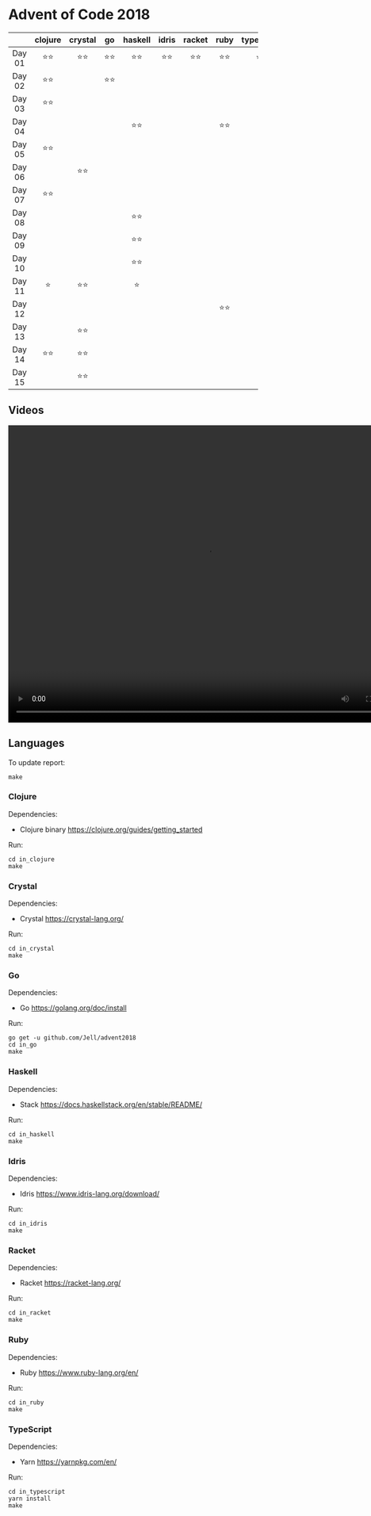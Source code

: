 # Advent of Code 2018

|          |clojure   |crystal   |go        |haskell   |idris     |racket    |ruby      |typescript|
|:---:     |:---:     |:---:     |:---:     |:---:     |:---:     |:---:     |:---:     |:---:     |
|Day 01    |⭐⭐        |⭐⭐        |⭐⭐        |⭐⭐        |⭐⭐        |⭐⭐        |⭐⭐        |⭐⭐        |
|Day 02    |⭐⭐        |          |⭐⭐        |          |          |          |          |          |
|Day 03    |⭐⭐        |          |          |          |          |          |          |          |
|Day 04    |          |          |          |⭐⭐        |          |          |⭐⭐        |          |
|Day 05    |⭐⭐        |          |          |          |          |          |          |          |
|Day 06    |          |⭐⭐        |          |          |          |          |          |          |
|Day 07    |⭐⭐        |          |          |          |          |          |          |          |
|Day 08    |          |          |          |⭐⭐        |          |          |          |          |
|Day 09    |          |          |          |⭐⭐        |          |          |          |          |
|Day 10    |          |          |          |⭐⭐        |          |          |          |          |
|Day 11    |⭐         |⭐⭐        |          |⭐         |          |          |          |          |
|Day 12    |          |          |          |          |          |          |⭐⭐        |          |
|Day 13    |          |⭐⭐        |          |          |          |          |          |          |
|Day 14    |⭐⭐        |⭐⭐        |          |          |          |          |          |          |
|Day 15    |          |⭐⭐        |          |          |          |          |          |          |


## Videos

<video controls="controls" width="800" height="600" name="Goblins">
  <source src="https://raw.githubusercontent.com/Jell/advent2018/master/recordings/goblins.mov" type="video/mp4">
</video>


## Languages

To update report:

```
make
```

### Clojure

Dependencies:

 * Clojure binary https://clojure.org/guides/getting_started

Run:

```
cd in_clojure
make
```

### Crystal

Dependencies:

 * Crystal https://crystal-lang.org/

Run:

```
cd in_crystal
make
```

### Go

Dependencies:

 * Go https://golang.org/doc/install

Run:

```
go get -u github.com/Jell/advent2018
cd in_go
make
```

### Haskell

Dependencies:

 * Stack https://docs.haskellstack.org/en/stable/README/

Run:

```
cd in_haskell
make
```

### Idris

Dependencies:

 * Idris https://www.idris-lang.org/download/

Run:

```
cd in_idris
make
```

### Racket

Dependencies:

 * Racket https://racket-lang.org/

Run:

```
cd in_racket
make
```

### Ruby

Dependencies:

 * Ruby https://www.ruby-lang.org/en/

Run:

```
cd in_ruby
make
```

### TypeScript

Dependencies:

 * Yarn https://yarnpkg.com/en/

Run:

```
cd in_typescript
yarn install
make
```
